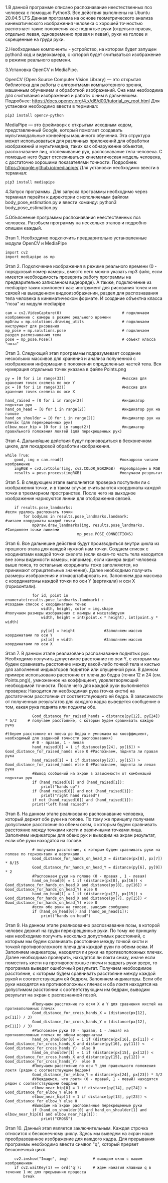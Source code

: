 1.В данной программе описано распознавание неестественных поз человека с помощью Python3. Все действия выполнены на Ubuntu 20.04.5 LTS 
Данная программа на основе геометрического анализа кинематического изображения человека с хорошей точностью распознает такие положения как: поднятые руки (отдельно правая, отдельно левая, одновременно правая и левая), руки на голове и скрещенные на груди руки.

2.Необходимые компоненты - устройство, на котором будет запущен python3 код и видеокамера, с которой будет считываться изображение в режиме реального времени.

3.Установка OpenCV и MediaPipe.

OpenCV (Open Source Computer Vision Library) — это открытая библиотека для работы с алгоритмами компьютерного зрения, машинным обучением и обработкой изображений. 
Она нам необходима для считывания изображения и работы с ним в дальнейшем.
Подробнее: https://docs.opencv.org/4.x/d6/d00/tutorial_py_root.html
Для установки необходимо ввести в терминал: 
    
    pip3 install opencv-python

MediaPipe — это фреймворк с открытым исходным кодом, представленный Google, который помогает создавать мультимодальные конвейеры машинного обучения. Эта структура может использоваться для различных приложений для обработки изображений и мультимедиа, таких как обнаружение объектов, распознавание лиц, отслеживание рук, распознавание тела человека. С помощью него будет отслеживаться кинематическая модель человека, с достаточно хорошими показателями точности.
Подробнее: https://google.github.io/mediapipe/
Для установки необходимо ввести в терминал: 

    pip3 install mediapipe

4.Запуск программы.
Для запуска программы необходимо через терминал перейти к директории с исполняемым файлом body_pose_estimation.py и ввести команду: python3 body_pose_estimation.py 

5.Объяснение программы распознавания неестественных поз человека. 
Разобьем программу на несколько этапов и подробно опишем каждый.

Этап 1.
Необходимо подключить предварительно установленные модули OpenCV и MediaPipe

    import cv2
    import mediapipe as mp

Этап 2.
    Подключение изображения в режиме реального времени (0 - порядковый номер камеры, вместо него можно указать mp3 файл, если имеется необходимость проверить работу программы на предварительно записанном видеоряде).
    А также, подключение из mediapipe таких компонент как: инструмент для рисования точек и их связей на выведенном видеоизображении, раздел для распознавания тела человека в кинематическом формате.
    И создание объектна класса "поза" из модуля mediapipe
    
    cam = cv2.VideoCapture(0)                           # подключаем изображение с камеры в режиме реального времени
    mpDraw = mp.solutions.drawing_utils                 # подключаем инструмент для рисования
    mp_pose = mp.solutions.pose                         # подключаем раздел распознавания тела
    pose = mp_pose.Pose()                               # объект класса "поза"

Этап 3.
Следующий этап программы подразумевает создание нескольких массивов для хранения и анализа полученной с изображения информации о положении определенных частей тела.
Вся нумерация отдельных точек указана в файле Points.png 

    py = [0 for i in range(33)]                         #массив для хранения точек скелета по оси Y
    px = [0 for i in range(33)]                         #массив для хранения точек скелета по оси X

    hand_raised = [0 for i in range(2)]                 #индикатор поднятых рук
    hand_on_head = [0 for i in range(2)]                #индикатор рук на голове
    hand_on_shoulder = [0 for i in range(2)]            #индикатор рук на плечах (для перекрещенных рук)
    elbow_near_hip = [0 for i in range(2)]              #индикатор правильного положения локтей (для перекрещенных рук)

Этап 4.
Дальнейшие действия будут производиться в бесконечном цикле, для покадровой обработки изображения.

    while True:
        good, img = cam.read()                         #покадрово читаем изображение
        imgRGB = cv2.cvtColor(img, cv2.COLOR_BGR2RGB)  #преобразуем в RGB
        results = pose.process(imgRGB)                 #получаем результат

Этап 5.
В следующем этапе выполняется проверка поступили ли с изображения точки, и в таком случае считываются координаты каждой точки в трехмерном пространстве. После чего на выходное изображение нарисуются линии для отображения связей.

        if results.pose_landmarks:                                      #если удалось распознать точки
            for bodyLms in results.pose_landmarks.landmark:             #читаем координаты каждой точки
                mpDraw.draw_landmarks(img, results.pose_landmarks,      #Соединяем точки линиями
                                    mp_pose.POSE_CONNECTIONS)
Этап 6.
Все дальнешие действия будут производиться внутри цикла из прошлого этапа для каждой нужной нам точки.
Создаем список с коодинатами каждой точки скелета (если какая-то часть тела находится вне зоны видимости камеры, например, если камера видит человека выше пояса, то остальные координаты тоже заполняются, но принимают отрицательные значения). Далее необходимо получить размеры изображения и отмасштабировать их. Заполняем два массива с координатомы каждой точки по оси Y (вертикали) и оси X (горизонтали).

                for id, point in enumerate(results.pose_landmarks.landmark) :                           #создаем список с координатами точек
                    width, height, color = img.shape                                                    #получаем размеры изображения с камеры и масштабируем
                    width, height = int(point.x * height), int(point.y * width)

                    py[id] = height             #Заполняем массив координатами по оси Y
                    px[id] = width              #Заполняем массив координатами по оси X
Этап 7.
В данном этапе реализовано распознавание поднятых рук.
Необходимо получить допустимое расстояние по оси Y, с которым мы будем сравнивать расстояние между какой-либо точкой тела и кистью для заполнения индикаторов поднятой или опущенной руки.
В данном примере использовано расстоние от плеча до бедра (точки 12 и 24 (см. Points.png)), умноженное на коэффициент, удовлетворяющий необходимой точности.
После чего для каждой руки выполняется проверка: Находится ли необходимая рука (точка кисти) на достаточном расстоянии от соответствующего ей бедра.
В зависимости от полученных результатов для каждого кадра выведется сообщение о том, какая рука поднята или подняты обе.

                Good_distance_for_raised_hands = distance(py[12], py[24]) * 5/3     # получаем расстояние, с которым будем сравнивать каждую руку 
                                                                                #(берем расстояние от плеча до бедра и умножаем на кооэффициент, необходимый для заданной точности распознавания)       
                # 0 - правая, 1 - левая
                hand_raised[0] = 1 if distance(py[24], py[16]) > Good_distance_for_raised_hands else 0 #Распознаем, поднята ли правая рука
                hand_raised[1] = 1 if distance(py[23], py[15]) > Good_distance_for_raised_hands else 0 #Распознаем, поднята ли левая рука
                #Вывод сообщений на экран в зависимости от комбинаций поднятых рук
                if (hand_raised[0]) and (hand_raised[1]):
                    print("hands up")
                if (hand_raised[0]) and not (hand_raised[1]):
                    print("right hand raised")
                if not (hand_raised[0]) and (hand_raised[1]):
                print("left hand raised")

Этап 8. 
На данном этапе реализовано распознавание человека, который держит обе руки на голове.
По тому же принципу получаем допустимое расстояние по обеим осям, с которым будем сравнивать расстояние между точками кисти и различными точками лица.
Заполняем индикаторы для обеих рук и выводим на экран результат, если обе руки находятся на голове.

                # получаем расстояние, с которым будем сравнивать руки на голове по горизонтали и вертикали 
                Good_distance_for_hands_on_head_X = distance(px[8], px[7]) * 8/15 
                Good_distance_for_hands_on_head_Y = distance(py[6], py[9]) * 2
                #Распознаем руки на голове (0 - правая , 1 - левая)
                hand_on_head[0] = 1 if (distance(px[8], px[16]) < Good_distance_for_hands_on_head_X and distance(py[8], py[16]) < Good_distance_for_hands_on_head_Y) else 0
                hand_on_head[1] = 1 if (distance(px[7], px[15]) < Good_distance_for_hands_on_head_X and distance(py[7], py[15]) < Good_distance_for_hands_on_head_Y) else 0
                #если обе руки на голове, выводим сообщение
                if (hand_on_head[0]) and (hand_on_head[1]):
                    print("hands on head")
                
Этап 9. 
На данном этапе реализованно распознавание позы, в которой человек держит на груди перекрещенные руки.
По тому же принципу нам необходимо получить несколько допустимых расстояний, с которым мы будем сравнивать расстояние между точкой кисти и точкой противоположного плеча для каждой руки по обеим осям.
И Заполняем индикаторы, находятся ли руки на противоположных плечах. 
Далее необходимо проверить, находятся ли локти снизу, иначе если поместить кисти на противоположные плечи и задрать руки вверх, то программа выведет ошибочный результат.
Получаем необходимое расстояние, с которым будем сравнивать расстояние между каждой рукой и соответствующим ей бедром.
Заполняем индикаторы. Если обе руки находятся на противоположных плечах и оба локтя находятся на допустимом расстоянии к соответствующим им бедрам, выводим результат на экран с распознанной позой.

                #Получаем расстояние по осям X и Y для сравнения кистей на противоположных плечах
                Good_distance_for_cross_hands_X = (distance(px[12], px[11]) / 3)
                Good_distance_for_cross_hands_Y = (distance(px[12], px[11]) / 3)
                #Распознаем руки (0 - правая, 1 - левая) на противоположных плечах по обеим координатам
                hand_on_shoulder[0] = 1 if (distance(px[16], px[11]) < Good_distance_for_cross_hands_X and distance(py[16], py[11]) < Good_distance_for_cross_hands_Y)  else 0
                hand_on_shoulder[1] = 1 if (distance(px[15], px[12]) < Good_distance_for_cross_hands_X and distance(py[15], py[12]) < Good_distance_for_cross_hands_Y)  else 0
                #Получаем расстояние по оси Y для правильного положения локтя (рядом с соответствующим бедром)
                Good_distance_for_elbow_Y = distance(px[24], px[23]) * 3/2
                #Убеждаемся, что локти (0 - правый, 1 - левый) находятся рядом с соответствующими бедрами
                elbow_near_hip[0] = 1 if distance(py[14], py[24]) < Good_distance_for_elbow_Y else 0
                elbow_near_hip[1] = 1 if distance(py[13], py[23]) < Good_distance_for_elbow_Y else 0
                #Выводим на экран распознанные перекрещенные руки
                if (hand_on_shoulder[0] and hand_on_shoulder[1] and elbow_near_hip[0] and elbow_near_hip[1]):
                    print("CROSS")
                
Этап 10.
Данный этап является заключительным. Каждая строчка относится к бесконечному циклу.
Здесь мы выведем на экран наше преобразованное изображение для каждого кадра.
Для прерывания программы необходимо ввести символ "q", который прервет бесконечный цикл.

        cv2.imshow("Image", img)           # выводим окно с нашим изображением
        if cv2.waitKey(1) == ord('q'):     # ждем нажатия клавиши q в течение 1 мс для прерывания процесса
            break    
